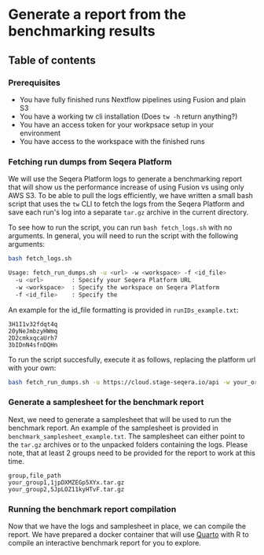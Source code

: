 # Generate a report from the benchmarking results

## Table of contents

### Prerequisites

- You have fully finished runs Nextflow pipelines using Fusion and plain S3 
- You have a working tw cli installation (Does `tw -h` return anything?)
- You have an access token for your workpsace setup in your environment
- You have access to the workspace with the finished runs

### Fetching run dumps from Seqera Platform

We will use the Seqera Platform logs to generate a benchmarking report that will show us the performance increase of using Fusion vs using only AWS S3. To be able to pull the logs efficiently, we have written a small bash script that uses the `tw` CLI to fetch the logs from the Seqera Platform and save each run's log into a separate `tar.gz` archive in the current directory. 

To see how to run the script, you can run `bash fetch_logs.sh` with no arguments. In general, you will need to run the script with the following arguments:

```bash
bash fetch_logs.sh

Usage: fetch_run_dumps.sh -u <url> -w <workspace> -f <id_file>
  -u <url>        : Specify your Seqera Platform URL
  -w <workspace>  : Specify the workspace on Seqera Platform
  -f <id_file>    : Specify the 
```

An example for the id_file formatting is provided in `runIDs_example.txt`:

```
3H1I1v32fdqt4q
20yNeJmbzyHWmq
2D2cmkxqcaUrh7
3bIDnN4sfnDQHn
```

To run the script succesfully, execute it as follows, replacing the platform url with your own:

```bash
bash fetch_run_dumps.sh -u https://cloud.stage-seqera.io/api -w your_organization/your_workspace -f your_runIDs.txt
```

### Generate a samplesheet for the benchmark report

Next, we need to generate a samplesheet that will be used to run the benchmark report. An example of the samplesheet is provided in `benchmark_samplesheet_example.txt`. The samplesheet can either point to the `tar.gz` archives or to the unpacked folders containing the logs. Please note, that at least 2 groups need to be provided for the report to work at this time.

```
group,file_path
your_group1,1jpDXMZEGp5XYx.tar.gz
your_group2,5JpLOZ11kyHTvF.tar.gz
```

### Running the benchmark report compilation

Now that we have the logs and samplesheet in place, we can compile the report. We have prepared a docker container that will use [Quarto](https://quarto.org/) with R to compile an interactive benchmark report for you to explore.
